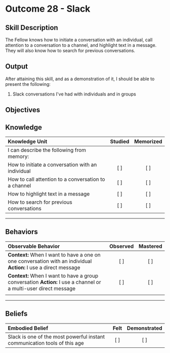 # Outcome 28 - Slack

**Skill Description**
----------
The Fellow knows how to initiate a conversation with an individual, call attention to a conversation to a channel, and highlight text in a message.   They will also know how to search for previous conversations.


**Output**
----------
After attaining this skill, and as a demonstration of it, I should be able to present the following:

1. Slack conversations I've had with individuals and in groups


**Objectives**
----------
## **Knowledge**


| Knowledge Unit   |      Studied      | Memorized |
|:-------------|:------------------:|:--------:|
| I can describe the following from memory: | | |
| How to initiate a conversation with an individual | [ ] | [ ]  |
| How to call attention to a conversation to a channel | [ ] | [ ]  |
| How to highlight text in a message | [ ] | [ ]  |
| How to search for previous conversations | [ ] | [ ]  |



----------


## **Behaviors**

| Observable Behavior   |      Observed      | Mastered |
|:-------------|:------------------:|:--------:|
| **Context:** When I want to have a one on one conversation with an individual **Action:** I use a direct message | [ ] | [ ] |
| **Context:** When I want to have a group conversation **Action:** I use a channel or a multi-user direct message | [ ] | [ ] |
| | | |


----------


## **Beliefs**


| Embodied Belief   |      Felt      | Demonstrated |
|:-------------|:------------------:|:--------:|
| Slack is one of the most powerful instant communication tools of this age | [ ] | [ ] |

